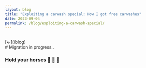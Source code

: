 ```yaml
---
layout: blog
title: "Exploiting a carwash special: How I got free carwashes"
date: 2023-09-04
permalink: /blog/exploiting-a-carwash-special/
---
```

<br/>
[←](/blog)
<br/>
# Migration in progress..

### Hold your horses 🐎 🐴 🏇
